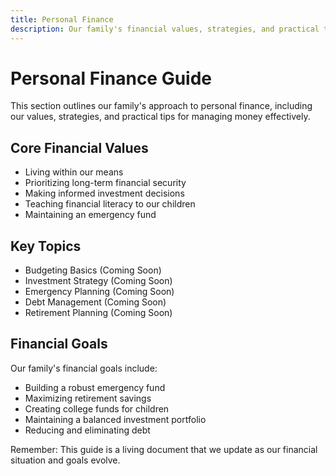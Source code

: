 ```yaml
---
title: Personal Finance
description: Our family's financial values, strategies, and practical tips
---
```


# Personal Finance Guide

This section outlines our family's approach to personal finance, including our values, strategies, and practical tips for managing money effectively.

## Core Financial Values

- Living within our means
- Prioritizing long-term financial security
- Making informed investment decisions
- Teaching financial literacy to our children
- Maintaining an emergency fund

## Key Topics

- Budgeting Basics (Coming Soon)
- Investment Strategy (Coming Soon)
- Emergency Planning (Coming Soon)
- Debt Management (Coming Soon)
- Retirement Planning (Coming Soon)

## Financial Goals

Our family's financial goals include:
- Building a robust emergency fund
- Maximizing retirement savings
- Creating college funds for children
- Maintaining a balanced investment portfolio
- Reducing and eliminating debt

Remember: This guide is a living document that we update as our financial situation and goals evolve. 
